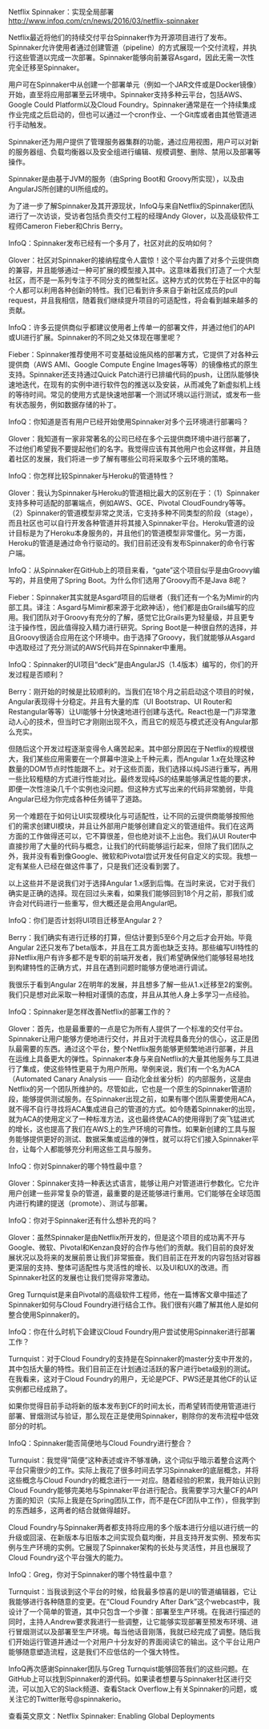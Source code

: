 

Netflix Spinnaker：实现全局部署 
http://www.infoq.com/cn/news/2016/03/netflix-spinnaker

Netflix最近将他们的持续交付平台Spinnaker作为开源项目进行了发布。Spinnaker允许使用者通过创建管道（pipeline）的方式展现一个交付流程，并执行这些管道以完成一次部署。Spinnaker能够向前兼容Asgard，因此无需一次性完全迁移至Spinnaker。



用户可在Spinnaker中从创建一个部署单元（例如一个JAR文件或是Docker镜像）开始，直至将应用部署至云环境中。Spinnaker支持多种云平台，包括AWS、Google Could Platform以及Cloud Foundry。Spinnaker通常是在一个持续集成作业完成之后启动的，但也可以通过一个cron作业、一个Git库或者由其他管道进行手动触发。

Spinnaker还为用户提供了管理服务器集群的功能，通过应用视图，用户可以对新的服务器组、负载均衡器以及安全组进行编辑、规模调整、删除、禁用以及部署等操作。



Spinnaker是由基于JVM的服务（由Spring Boot和 Groovy所实现），以及由AngularJS所创建的UI所组成的。

为了进一步了解Spinnaker及其开源现状，InfoQ与来自Netflix的Spinnaker团队进行了一次访谈，受访者包括负责交付工程的经理Andy Glover，以及高级软件工程师Cameron Fieber和Chris Berry。

InfoQ：Spinnaker发布已经有一个多月了，社区对此的反响如何？

Glover：社区对Spinnaker的接纳程度令人震惊！这个平台内置了对多个云提供商的兼容，并且能够通过一种可扩展的模型接入其中。这意味着我们打造了一个大型社区，而不是一系列专注于不同分支的微型社区。这种方式的优势在于社区中的每个人都可以利用各种创新的特性。我们已看到许多来自于新社区成员的pull request，并且我相信，随着我们继续提升项目的可适配性，将会看到越来越多的贡献。

InfoQ：许多云提供商似乎都建议使用者上传单一的部署文件，并通过他们的API或UI进行扩展。Spinnaker的不同之处又体现在哪里呢？

Fieber：Spinnaker推荐使用不可变基础设施风格的部署方式，它提供了对各种云提供商（AWS AMI、Google Compute
Engine Images等等）的镜像格式的原生支持。Spinnaker还支持通过Quick Patch进行已排编代码的push，让团队能够快速地迭代，在现有的实例中进行软件包的推送以及安装，从而减免了新虚拟机上线的等待时间。常见的使用方式是快速地部署一个测试环境以运行测试，或发布一些有状态服务，例如数据存储的补丁。

InfoQ：你知道是否有用户已经开始使用Spinnaker对多个云环境进行部署吗？

Glover：我知道有一家非常著名的公司已经在多个云提供商环境中进行部署了，不过他们希望我不要提起他们的名字。我觉得应该有其他用户也会这样做，并且随着社区的发展，我们将进一步了解有哪些公司将采取多个云环境的策略。

InfoQ：你怎样比较Spinnaker与Heroku的管道特性？

Glover：我认为Spinnaker与Heroku的管道相比最大的区别在于：（1）Spinnaker支持多种可适配的部署端点，例如AWS、GCE、Pivotal CloudFoundry等等。（2）Spinnaker的管道模型非常之灵活，它支持多种不同类型的阶段（stage），而且社区也可以自行开发各种管道并将其接入Spinnaker平台。Heroku管道的设计目标是为了Heroku本身服务的，并且他们的管道模型非常僵化。另一方面，Heroku的管道是通过命令行驱动的。我们目前还没有发布Spinnaker的命令行客户端。

InfoQ：从Spinnaker在GitHub上的项目来看，“gate”这个项目似乎是由Groovy编写的，并且使用了Spring Boot。为什么你们选用了Groovy而不是Java 8呢？

Fieber：Spinnaker其实就是Asgard项目的后继者（我们还有一个名为Mimir的内部工具。译注：Asgard与Mimir都来源于北欧神话），他们都是由Grails编写的应用。我们团队对于Groovy有充分的了解，感觉它比Grails更为轻量级，并且更专注于操作性，因此值得投入精力进行研究。Spring
Boot是一种很自然的选择，并且Groovy很适合应用在这个环境中。由于选择了Groovy，我们就能够从Asgard中选取经过了充分测试的AWS代码并在Spinnaker中重用。

InfoQ：Spinnaker的UI项目“deck”是由AngularJS（1.4版本）编写的，你们的开发过程是否顺利？

Berry：刚开始的时候是比较顺利的。当我们在18个月之前启动这个项目的时候，Angular表现得十分稳定。并且有大量的库（UI Bootstrap、UI Router和 Restangular等等）让UI能够十分快速地进行创建与迭代。React也是一门非常激动人心的技术，但当时它才刚刚出现不久，而且它的规范与模式还没有Angular那么充实。

但随后这个开发过程逐渐变得令人痛苦起来。其中部分原因在于Netflix的规模很大，我们某些应用需要在一个屏幕中渲染上千种元素，而Angular 1.x在处理这种数量的DOM节点时性能跟不上。对于这些页面，我们选择以纯JS进行重写，再用一些比较粗糙的方式进行性能对比。最终发现纯JS的结果能够满足性能的要求，即便一次性渲染几千个实例也没问题。但这种方式写出来的代码非常脆弱，毕竟Angular已经为你完成各种任务铺平了道路。

另一个难题在于如何让UI实现模块化与可适配性，让不同的云提供商能够按照他们的需求创建UI模块，并且让外部用户能够创建自定义的管道组件。我们在这两方面的工作做得还可以，它不算很差，但也绝对谈不上出色。我们从UI Router中直接抄用了大量的代码与概念，让我们的代码能够运行起来，但除了我们团队之外，我并没有看到像Google、微软和Pivotal尝试开发任何自定义的实现。我想一定有某些人已经在做这件事了，只是我们还没看到罢了。

以上这些并不是说我们对于选择Angular 1.x感到后悔。在当时来说，它对于我们确实是正确的选择。现在回过头来看，如果我们能够回到18个月之前，那我们或许会对代码进行一些重写，但大概还是会用Angular吧。

InfoQ：你们是否计划将UI项目迁移至Angular 2？

Berry：我们确实有进行迁移的打算，但估计要到5至6个月之后才会开始。毕竟Angular 2还只发布了beta版本，并且在工具方面也缺乏支持。那些编写UI特性的非Netflix用户有许多都不是专职的前端开发者，我们希望确保他们能够轻易地找到构建特性的正确方式，并且在遇到问题时能够方便地进行调试。

我很乐于看到Angular 2在明年的发展，并且想多了解一些从1.x迁移至2的案例。我们只是想对此采取一种相对谨慎的态度，并且从其他人身上多学习一点经验。

InfoQ：Spinnaker是怎样改善Netflix的部署工作的？

Glover：首先，也是最重要的一点是它为所有人提供了一个标准的交付平台。Spinnaker让用户能够方便地进行交付，并且对于流程具备充分的信心，这正是团队最需要的东西。通过这个平台，整个Netflix服务能够更频繁地进行部署，并且在运维上具备更大的弹性。Spinnaker本身与来自Netflix的大量其他服务与工具进行了集成，使这些特性更易于为用户所用。举例来说，我们有一个名为ACA（Automated Canary Analysis —— 自动化金丝雀分析）的内部服务，这是由Netflix的另一个团队所维护的。尽管如此，它也是一个原生的Spinnaker管道阶段，能够提供测试服务。在Spinnaker出现之前，如果有哪个团队需要使用ACA，就不得不自行寻找将ACA集成进自己的管道的方式。如今随着Spinnaker的出现，就为ACA的使用定义了一种标准方法，这也最终使ACA的使用得到了突飞猛进式的增长，这也提高了我们在AWS上的生产环境的可靠性。如果新创建的工具与服务能够提供更好的测试、数据采集或运维的弹性，就可以将它们接入Spinnaker平台，让每个人都能够充分利用这些工具与服务。

InfoQ：你对Spinnaker的哪个特性最中意？

Glover：Spinnaker支持一种表达式语言，能够让用户对管道进行参数化。它允许用户创建一些非常复杂的管道，最重要的是还能够进行重用。它们能够在全球范围内进行构建的提送（promote）、测试与部署。

InfoQ：你对于Spinnaker还有什么想补充的吗？

Glover：虽然Spinnaker是由Netflix所开发的，但是这个项目的成功离不开与Google、微软、Pivotal和Kenzan良好的合作与他们的贡献。我们目前的良好发展状况以及将来的发展前景让我们非常振奋。我们目前正在开发的内容包括对容器更深层的支持、整体可适配性与灵活性的增长、以及UI和UX的改进。而Spinnaker社区的发展也让我们觉得非常激动。

Greg Turnquist是来自Pivotal的高级软件工程师，他在一篇博客文章中描述了Spinnaker如何与Cloud Foundry进行结合工作。我们很有兴趣了解其他人是如何整合使用Spinnaker的。

InfoQ：你在什么时机下会建议Cloud Foundry用户尝试使用Spinnaker进行部署工作？

Turnquist：对于Cloud Foundry的支持是在Spinnaker的master分支中开发的，其中包括大量的特性。我们目前正在计划通过活跃的客户进行beta级别的测试。在我看来，这对于Cloud Foundry的用户，无论是PCF、PWS还是其他CF的认证实例都已经成熟了。

如果你觉得目前手动将新的版本发布到CF的时间太长，而希望转而使用管道进行部署、冒烟测试与验证，那么现在正是使用Spinnaker，剔除你的发布流程中低效部分的时机。

InfoQ：Spinnaker能否简便地与Cloud Foundry进行整合？

Turnquist：我觉得“简便”这种表述或许不够准确，这个词似乎暗示着整合这两个平台只需很少的工作。实际上我花了很多时间去学习Spinnaker的底层概念，并将这些概念与Cloud Foundry的概念进行一一对应。随着经验的积累，我开始认识到Cloud Foundry能够完美地与Spinnaker平台进行配合。我需要学习大量CF的API方面的知识（实际上我是在Spring团队工作，而不是在CF团队中工作），但我学到的东西越多，这两者的结合就做得越好。

Cloud Foundry与Spinnaker两者都支持将应用的多个版本进行分组以进行统一的升级或回滚、在新版本与旧版本之间实现负载均衡，并且支持开发实例、预发布实例与生产环境的实例。它展现了Spinnaker架构的长处与灵活性，并且也展现了Cloud Foundry这个平台强大的能力。

InfoQ：Greg，你对于Spinnaker的哪个特性最中意？

Turnquist：当我谈到这个平台的时候，给我最多惊喜的是UI的管道编辑器，它让我能够进行各种随意的变更。在“Cloud Foundry After Dark”这个webcast中，我设计了一个简单的管道，其中只包含一个步骤：部署至生产环境。在我进行描述的同时，主持人Andrew要求我进行一些调整，让它能够实现部署至预发布环境、进行冒烟测试以及部署至生产环境。每当他话音刚落，我就已经完成了调整。随后我们开始运行管道并通过一个对用户十分友好的界面阅读它的输出。这个平台让用户能够随意塑造流程，这是我们不应低估的一个强大特性。

InfoQ再次感谢Spinnaker团队与Greg Turnquist能够回答我们的这些问题。在GitHub上可以找到Spinnaker的源代码。如果读者想要与Spinnaker社区进行交流，可以加入它的Slack频道、查看Stack Overflow上有关Spinnaker的问题，或关注它的Twitter账号@spinnakerio。

查看英文原文：Netflix Spinnaker: Enabling Global Deployments